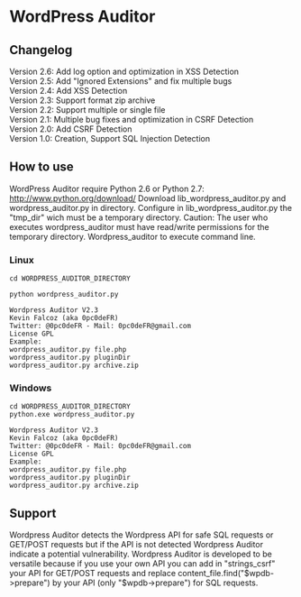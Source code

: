 # WordPress Auditor

## Changelog
Version 2.6: Add log option and optimization in XSS Detection  
Version 2.5: Add "Ignored Extensions" and fix multiple bugs  
Version 2.4: Add XSS Detection  
Version 2.3: Support format zip archive  
Version 2.2: Support multiple or single file  
Version 2.1: Multiple bug fixes and optimization in CSRF Detection  
Version 2.0: Add CSRF Detection  
Version 1.0: Creation, Support SQL Injection Detection  

## How to use
WordPress Auditor require Python 2.6 or Python 2.7: http://www.python.org/download/
Download lib_wordpress_auditor.py and wordpress_auditor.py in directory.
Configure in lib_wordpress_auditor.py the "tmp_dir" wich must be a temporary directory. Caution: The user who executes wordpress_auditor must have read/write permissions for the temporary directory.
Wordpress_auditor to execute command line.

### Linux
```
cd WORDPRESS_AUDITOR_DIRECTORY

python wordpress_auditor.py

Wordpress Auditor V2.3
Kevin Falcoz (aka 0pc0deFR)
Twitter: @0pc0deFR - Mail: 0pc0deFR@gmail.com
License GPL
Example: 
wordpress_auditor.py file.php
wordpress_auditor.py pluginDir
wordpress_auditor.py archive.zip
```

### Windows
```
cd WORDPRESS_AUDITOR_DIRECTORY
python.exe wordpress_auditor.py

Wordpress Auditor V2.3
Kevin Falcoz (aka 0pc0deFR)
Twitter: @0pc0deFR - Mail: 0pc0deFR@gmail.com
License GPL
Example: 
wordpress_auditor.py file.php
wordpress_auditor.py pluginDir
wordpress_auditor.py archive.zip
```

## Support
Wordpress Auditor detects the Wordpress API for safe SQL requests or GET/POST requests but if the API is not detected Wordpress Auditor indicate a potential vulnerability.
Wordpress Auditor is developed to be versatile because if you use your own API you can add in "strings_csrf" your API for GET/POST requests and replace content_file.find("$wpdb->prepare") by your API (only "$wpdb->prepare") for SQL requests.
